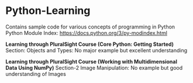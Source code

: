 # Python-Learning
Contains sample code for various concepts of programming in Python
Python Module Index:  https://docs.python.org/3/py-modindex.html

**Learning through PluralSight Course (Core Python: Getting Started)**
Section: Objects and Types: No major example but excellent understanding

**Learning through PluralSight Course (Working with Multidimensional Data Using NumPy)**
Section-2 Image Manipulation: No example but good understanding of Images